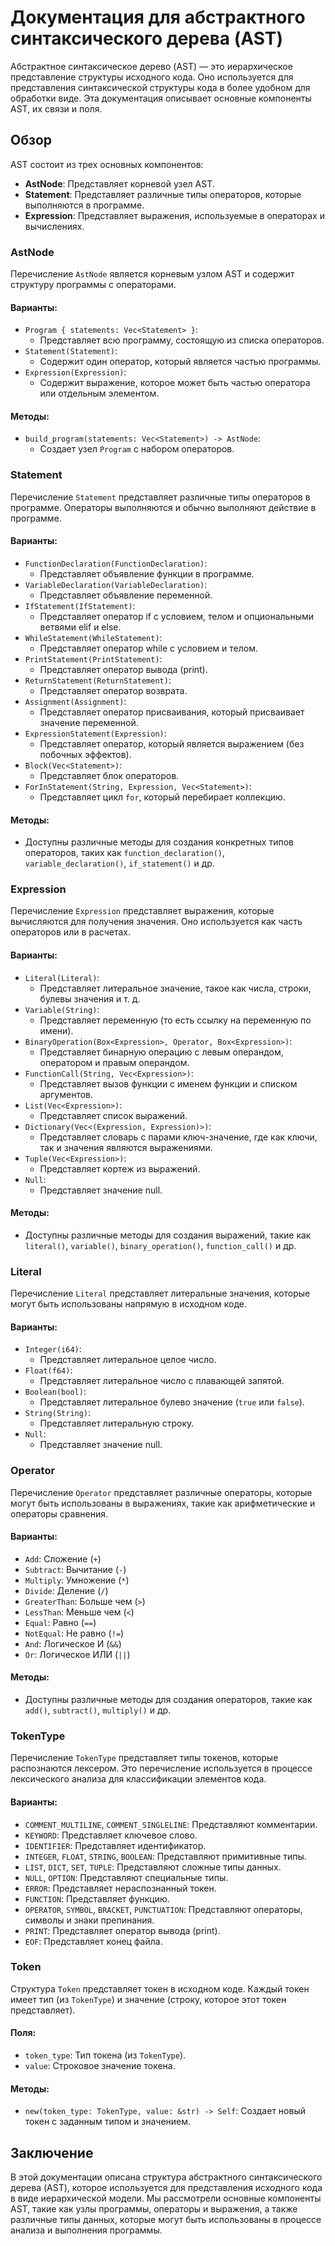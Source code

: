 # Документация для абстрактного синтаксического дерева (AST)

Абстрактное синтаксическое дерево (AST) — это иерархическое представление структуры исходного кода. Оно используется для представления синтаксической структуры кода в более удобном для обработки виде. Эта документация описывает основные компоненты AST, их связи и поля.

## Обзор

AST состоит из трех основных компонентов:

- **AstNode**: Представляет корневой узел AST.
- **Statement**: Представляет различные типы операторов, которые выполняются в программе.
- **Expression**: Представляет выражения, используемые в операторах и вычислениях.

### AstNode

Перечисление `AstNode` является корневым узлом AST и содержит структуру программы с операторами.

#### Варианты:

- `Program { statements: Vec<Statement> }`:
  - Представляет всю программу, состоящую из списка операторов.
- `Statement(Statement)`:
  - Содержит один оператор, который является частью программы.
- `Expression(Expression)`:
  - Содержит выражение, которое может быть частью оператора или отдельным элементом.

#### Методы:
- `build_program(statements: Vec<Statement>) -> AstNode`: 
  - Создает узел `Program` с набором операторов.

### Statement

Перечисление `Statement` представляет различные типы операторов в программе. Операторы выполняются и обычно выполняют действие в программе.

#### Варианты:

- `FunctionDeclaration(FunctionDeclaration)`:
  - Представляет объявление функции в программе.
- `VariableDeclaration(VariableDeclaration)`:
  - Представляет объявление переменной.
- `IfStatement(IfStatement)`:
  - Представляет оператор if с условием, телом и опциональными ветвями elif и else.
- `WhileStatement(WhileStatement)`:
  - Представляет оператор while с условием и телом.
- `PrintStatement(PrintStatement)`:
  - Представляет оператор вывода (print).
- `ReturnStatement(ReturnStatement)`:
  - Представляет оператор возврата.
- `Assignment(Assignment)`:
  - Представляет оператор присваивания, который присваивает значение переменной.
- `ExpressionStatement(Expression)`:
  - Представляет оператор, который является выражением (без побочных эффектов).
- `Block(Vec<Statement>)`:
  - Представляет блок операторов.
- `ForInStatement(String, Expression, Vec<Statement>)`:
  - Представляет цикл `for`, который перебирает коллекцию.

#### Методы:
- Доступны различные методы для создания конкретных типов операторов, таких как `function_declaration()`, `variable_declaration()`, `if_statement()` и др.

### Expression

Перечисление `Expression` представляет выражения, которые вычисляются для получения значения. Оно используется как часть операторов или в расчетах.

#### Варианты:

- `Literal(Literal)`:
  - Представляет литеральное значение, такое как числа, строки, булевы значения и т. д.
- `Variable(String)`:
  - Представляет переменную (то есть ссылку на переменную по имени).
- `BinaryOperation(Box<Expression>, Operator, Box<Expression>)`:
  - Представляет бинарную операцию с левым операндом, оператором и правым операндом.
- `FunctionCall(String, Vec<Expression>)`:
  - Представляет вызов функции с именем функции и списком аргументов.
- `List(Vec<Expression>)`:
  - Представляет список выражений.
- `Dictionary(Vec<(Expression, Expression)>)`:
  - Представляет словарь с парами ключ-значение, где как ключи, так и значения являются выражениями.
- `Tuple(Vec<Expression>)`:
  - Представляет кортеж из выражений.
- `Null`:
  - Представляет значение null.

#### Методы:
- Доступны различные методы для создания выражений, такие как `literal()`, `variable()`, `binary_operation()`, `function_call()` и др.

### Literal

Перечисление `Literal` представляет литеральные значения, которые могут быть использованы напрямую в исходном коде.

#### Варианты:

- `Integer(i64)`:
  - Представляет литеральное целое число.
- `Float(f64)`:
  - Представляет литеральное число с плавающей запятой.
- `Boolean(bool)`:
  - Представляет литеральное булево значение (`true` или `false`).
- `String(String)`:
  - Представляет литеральную строку.
- `Null`:
  - Представляет значение null.

### Operator

Перечисление `Operator` представляет различные операторы, которые могут быть использованы в выражениях, такие как арифметические и операторы сравнения.

#### Варианты:

- `Add`: Сложение (`+`)
- `Subtract`: Вычитание (`-`)
- `Multiply`: Умножение (`*`)
- `Divide`: Деление (`/`)
- `GreaterThan`: Больше чем (`>`)
- `LessThan`: Меньше чем (`<`)
- `Equal`: Равно (`==`)
- `NotEqual`: Не равно (`!=`)
- `And`: Логическое И (`&&`)
- `Or`: Логическое ИЛИ (`||`)

#### Методы:
- Доступны различные методы для создания операторов, такие как `add()`, `subtract()`, `multiply()` и др.

### TokenType

Перечисление `TokenType` представляет типы токенов, которые распознаются лексером. Это перечисление используется в процессе лексического анализа для классификации элементов кода.

#### Варианты:

- `COMMENT_MULTILINE`, `COMMENT_SINGLELINE`: Представляют комментарии.
- `KEYWORD`: Представляет ключевое слово.
- `IDENTIFIER`: Представляет идентификатор.
- `INTEGER`, `FLOAT`, `STRING`, `BOOLEAN`: Представляют примитивные типы.
- `LIST`, `DICT`, `SET`, `TUPLE`: Представляют сложные типы данных.
- `NULL`, `OPTION`: Представляют специальные типы.
- `ERROR`: Представляет нераспознанный токен.
- `FUNCTION`: Представляет функцию.
- `OPERATOR`, `SYMBOL`, `BRACKET`, `PUNCTUATION`: Представляют операторы, символы и знаки препинания.
- `PRINT`: Представляет оператор вывода (print).
- `EOF`: Представляет конец файла.

### Token

Структура `Token` представляет токен в исходном коде. Каждый токен имеет тип (из `TokenType`) и значение (строку, которое этот токен представляет).

#### Поля:
- `token_type`: Тип токена (из `TokenType`).
- `value`: Строковое значение токена.

#### Методы:
- `new(token_type: TokenType, value: &str) -> Self`: Создает новый токен с заданным типом и значением.

## Заключение

В этой документации описана структура абстрактного синтаксического дерева (AST), которое используется для представления исходного кода в виде иерархической модели. Мы рассмотрели основные компоненты AST, такие как узлы программы, операторы и выражения, а также различные типы данных, которые могут быть использованы в процессе анализа и выполнения программы.